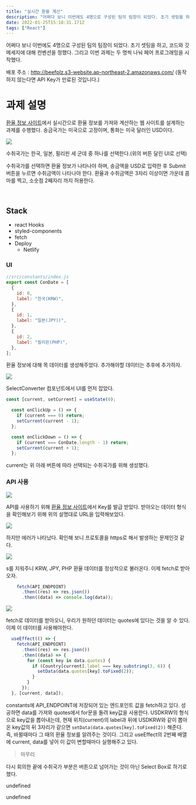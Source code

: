 ```yaml
---
title: "실시간 환율 계산"
description: "어쩌다 보니 이번에도 4명으로 구성된 팀의 팀장이 되었다. 초기 셋팅을 하고, 코드와 깃 메세지에 대해 컨벤션을 정했다. "
date: 2022-01-25T15:18:31.171Z
tags: ["React"]
---
```

어쩌다 보니 이번에도 4명으로 구성된 팀의 팀장이 되었다. 초기 셋팅을 하고, 코드와 깃 메세지에 대해 컨벤션을 정했다. 그리고 이번 과제는 두 명씩 나눠 페어 프로그래밍을 시작했다.

배포 주소 : http://beefplz.s3-website.ap-northeast-2.amazonaws.com/
(동작하지 않는다면 API Key가 만료된 것입니다.)

# 과제 설명

[환율 정보 사이트](https://currencylayer.com/)에서 실시간으로 환율 정보를 가져와 계산하는 웹 사이트를 설계하는 과제를 수행했다. 송금국가는 미국으로 고정이며, 통화는 미국 달러인 USD이다. 

![](/images/31fdc779-3d4a-4cab-a1f4-ce884c764c21-image.png)

수취국가는 한국, 일본, 필리핀 세 군데 중 하나를 선택한다.(위의 버튼 달린 UI로 선택)

수취국가를 선택하면 환율 정보가 나타나야 하며, 송금액을 USD로 입력한 후 Submit 버튼을 누르면 수취금액이 나타나야 한다. 환율과 수취금액은 3자리 이상이면 가운데 콤마를 찍고, 소숫점 2째자리 까지 허용한다.

<br>

## Stack

- react Hooks
- styled-components
- fetch
- Deploy
  - Netlify

### UI

```js
//src/constants/index.js
export const ConDate = [
  {
    id: 0,
    label: "한국(KRW)",
  },
  {
    id: 1,
    label: "일본(JPY))",
  },
  {
    id: 2,
    label: "필리핀(PHP)",
  },
];
```

환율 정보에 대해 목 데이터를 생성해주었다. 추가해야할 데이터는 추후에 추가하자.

![](/images/e4501253-66fe-4e92-a2ea-d4f658b38641-image.png)

SelectConverter 컴포넌트에서 UI를 먼저 잡았다.

```js
const [current, setCurrent] = useState(0);

  const onClickUp = () => {
    if (current === 0) return;
    setCurrent(current - 1);
  };

  const onClickDown = () => {
    if (current === ConDate.length - 1) return;
    setCurrent(current + 1);
  };
```

current는 위 아래 버튼에 따라 선택되는 수취국가를 위해 생성했다.


### API 사용

![](/images/6ca4f348-ef28-420f-a297-2d3e3fb75fa0-image.png)

API를 사용하기 위해 [환율 정보 사이트](https://currencylayer.com/)에서 Key를 발급 받았다. 받아오는 데이터 형식을 확인해보기 위해 위의 설명대로 URL을 입력해보았다.

![](/images/f179f3a1-2c2c-48bc-bd91-7bc74be7e264-image.png)

하지만 에러가 나타났다. 확인해 보니 프로토콜을 https로 해서 발생하는 문제인것 같다.

![](/images/a7bcf2c5-53d7-4f48-9c41-ec11d717a35f-image.png)

s를 지워주니 KRW, JPY, PHP 환율 데이터를 정상적으로 불러온다. 이제 fetch로 받아오자.

```js
    fetch(API_ENDPOINT)
      .then((res) => res.json())
      .then((data) => console.log(data));
```

![](/images/58ce6fb8-83e6-4807-acaa-d04e62ab001c-image.png)

fetch로 데이터를 받아오니, 우리가 원하던 데이터는 quotes에 있다는 것을 알 수 있다. 이제 이 데이터를 사용해야한다.

```js
  useEffect(() => {
    fetch(API_ENDPOINT)
      .then((res) => res.json())
      .then((data) => {
        for (const key in data.quotes) {
          if (Country[current].label === key.substring(3, 6)) {
            setData(data.quotes[key].toFixed(2));
          }
        }
      });
  }, [current, data]);
```

constants에 API_ENDPOINT에 저장되어 있는 엔드포인트 값을 fetch하고 있다. 성공하면 data를 가져와 quotes에서 for문을 돌려 key값을 사용한다. USDKRW의 형식으로 key값을 뽑아내는데, 현재 위치(current)의 label과 뒤에 USDKRW와 같이 뽑아온 key값의 뒤 3자리가 같으면 `setData(data.quotes[key].toFixed(2))` 해준다. 즉, 바뀔때마다 그 때의 환율 정보를 알려주는 것이다. 그리고 useEffect의 2번째 배열에 current, data를 넣어 이 값이 변할때마다 실행해주고 있다.

> 마무리

다시 회의한 끝에 수취국가 부분은 버튼으로 넘어가는 것이 아닌 Select Box로 하기로 했다.

undefined

undefined

